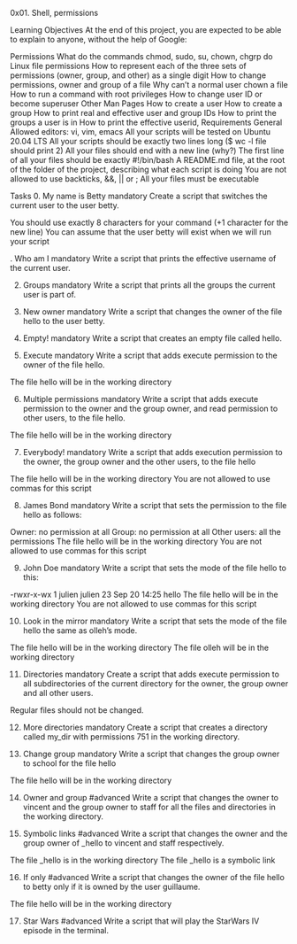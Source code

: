 0x01. Shell, permissions

 Learning Objectives
At the end of this project, you are expected to be able to explain to anyone, without the help of Google:

Permissions
What do the commands chmod, sudo, su, chown, chgrp do
Linux file permissions
How to represent each of the three sets of permissions (owner, group, and other) as a single digit
How to change permissions, owner and group of a file
Why can’t a normal user chown a file
How to run a command with root privileges
How to change user ID or become superuser
Other Man Pages
How to create a user
How to create a group
How to print real and effective user and group IDs
How to print the groups a user is in
How to print the effective userid,
Requirements
General
Allowed editors: vi, vim, emacs
All your scripts will be tested on Ubuntu 20.04 LTS
All your scripts should be exactly two lines long ($ wc -l file should print 2)
All your files should end with a new line (why?)
The first line of all your files should be exactly #!/bin/bash
A README.md file, at the root of the folder of the project, describing what each script is doing
You are not allowed to use backticks, &&, || or ;
All your files must be executable

Tasks
0. My name is Betty
mandatory
Create a script that switches the current user to the user betty.

You should use exactly 8 characters for your command (+1 character for the new line)
You can assume that the user betty will exist when we will run your script

. Who am I
mandatory
Write a script that prints the effective username of the current user.

2. Groups
mandatory
Write a script that prints all the groups the current user is part of.

3. New owner
mandatory
Write a script that changes the owner of the file hello to the user betty.

4. Empty!
mandatory
Write a script that creates an empty file called hello.

5. Execute
mandatory
Write a script that adds execute permission to the owner of the file hello.

The file hello will be in the working directory

6. Multiple permissions
mandatory
Write a script that adds execute permission to the owner and the group owner, and read permission to other users, to the file hello.

The file hello will be in the working directory

7. Everybody!
mandatory
Write a script that adds execution permission to the owner, the group owner and the other users, to the file hello

The file hello will be in the working directory
You are not allowed to use commas for this script

8. James Bond
mandatory
Write a script that sets the permission to the file hello as follows:

Owner: no permission at all
Group: no permission at all
Other users: all the permissions
The file hello will be in the working directory You are not allowed to use commas for this script

9. John Doe
mandatory
Write a script that sets the mode of the file hello to this:

-rwxr-x-wx 1 julien julien 23 Sep 20 14:25 hello
The file hello will be in the working directory
You are not allowed to use commas for this script

10. Look in the mirror
mandatory
Write a script that sets the mode of the file hello the same as olleh’s mode.

The file hello will be in the working directory
The file olleh will be in the working directory

11. Directories
mandatory
Create a script that adds execute permission to all subdirectories of the current directory for the owner, the group owner and all other users.

Regular files should not be changed.

12. More directories
mandatory
Create a script that creates a directory called my_dir with permissions 751 in the working directory.

13. Change group
mandatory
Write a script that changes the group owner to school for the file hello

The file hello will be in the working directory

14. Owner and group
#advanced
Write a script that changes the owner to vincent and the group owner to staff for all the files and directories in the working directory.

15. Symbolic links
#advanced
Write a script that changes the owner and the group owner of _hello to vincent and staff respectively.

The file _hello is in the working directory
The file _hello is a symbolic link

16. If only
#advanced
Write a script that changes the owner of the file hello to betty only if it is owned by the user guillaume.

The file hello will be in the working directory

17. Star Wars
#advanced
Write a script that will play the StarWars IV episode in the terminal.
